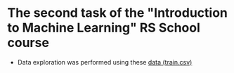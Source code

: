 # The second task of the "Introduction to Machine Learning" RS School course

- Data exploration was performed using these [data (train.csv)](https://www.kaggle.com/c/tabular-playground-series-apr-2021/data)
